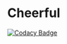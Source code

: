 # Cheerful

[![Codacy Badge](https://app.codacy.com/project/badge/Grade/cb4c3666ba334586b9b6345e99fe0587)](https://www.codacy.com/gh/wuxinheng/Cheerful/dashboard?utm_source=github.com&amp;utm_medium=referral&amp;utm_content=wuxinheng/Cheerful&amp;utm_campaign=Badge_Grade)